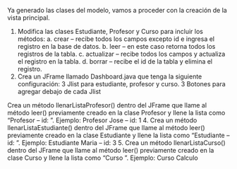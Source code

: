 Ya generado las clases del modelo, vamos a proceder con la creación de la vista principal.
1. Modifica las clases Estudiante, Profesor y Curso para incluir los métodos:
a. crear – recibe todos los campos excepto id e ingresa el registro en la base de datos.
b. leer – en este caso retorna todos los registros de la tabla.
c. actualizar – recibe todos los campos y actualiza el registro en la tabla.
d. borrar – recibe el id de la tabla y elimina el registro.
2. Crea un JFrame llamado Dashboard.java que tenga la siguiente configuración:
3 Jlist para estudiante, profesor y curso.
3 Botones para agregar debajo de cada Jlist

Crea un método llenarListaProfesor() dentro del JFrame que llame al método leer() previamente
creado en la clase Profesor y llene la lista como “Profesor <nombre> – id: <id>”.
Ejemplo: Profesor Jose – id: 1
4. Crea un método llenarListaEstudiante() dentro del JFrame que llame al método leer()
previamente creado en la clase Estudiante y llene la lista como “Estudiante <nombre> – id: <id>”.
Ejemplo: Estudiante Maria – id: 3
5. Crea un método llenarListaCurso() dentro del JFrame que llame al método leer() previamente
creado en la clase Curso y llene la lista como “Curso <nombre>”.
Ejemplo: Curso Calculo
